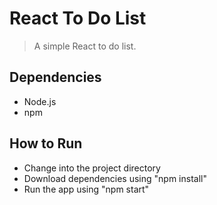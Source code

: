 # React To Do List
> A simple React to do list. 

## Dependencies
* Node.js
* npm

## How to Run
* Change into the project directory
* Download dependencies using "npm install"
* Run the app using "npm start"
